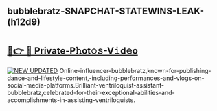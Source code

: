## bubblebratz-SNAPCHAT-STATEWINS-LEAK-(h12d9)


# <h2><a href="https://mediaupload.pro?-20M">🔗👉 🔴 Private-P𝚑ot𝚘𝚜-V𝚒d𝚎o</a></h2>

[![NEW UPDATED](https://i.imgur.com/0qMVB7G.gif)](https://mediaupload.pro?-20M)
Online-influencer-bubblebratz,known-for-publishing-dance-and-lifestyle-content,-including-performances-and-vlogs-on-social-media-platforms.Brilliant-ventriloquist-assistant-bubblebratz,celebrated-for-their-exceptional-abilities-and-accomplishments-in-assisting-ventriloquists.  